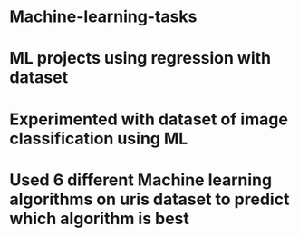 # Machine-learning-tasks
# ML projects using regression with dataset
# Experimented with dataset of image classification using ML
# Used 6 different Machine learning algorithms on uris dataset to predict which algorithm is best
